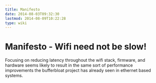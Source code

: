 ```yaml
---
title: Manifesto
date: 2014-08-03T09:32:30
lastmod: 2014-08-09T10:22:28
type: wiki
---
```

Manifesto - Wifi need not be slow!
==================================

Focusing on reducing latency throughout the wifi stack, firmware, and
hardware seems likely to result in the same sort of performance
improvements the bufferbloat project has already seen in ethernet based
systems.
